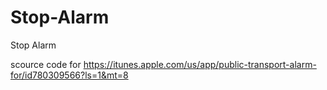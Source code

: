 Stop-Alarm
==========

Stop Alarm

scource code for https://itunes.apple.com/us/app/public-transport-alarm-for/id780309566?ls=1&mt=8
